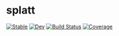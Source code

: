 # splatt

[![Stable](https://img.shields.io/badge/docs-stable-blue.svg)](https://X-Y-Zhou.github.io/splatt.jl/stable)
[![Dev](https://img.shields.io/badge/docs-dev-blue.svg)](https://X-Y-Zhou.github.io/splatt.jl/dev)
[![Build Status](https://github.com/X-Y-Zhou/splatt.jl/actions/workflows/CI.yml/badge.svg?branch=master)](https://github.com/X-Y-Zhou/splatt.jl/actions/workflows/CI.yml?query=branch%3Amaster)
[![Coverage](https://codecov.io/gh/X-Y-Zhou/splatt.jl/branch/master/graph/badge.svg)](https://codecov.io/gh/X-Y-Zhou/splatt.jl)
